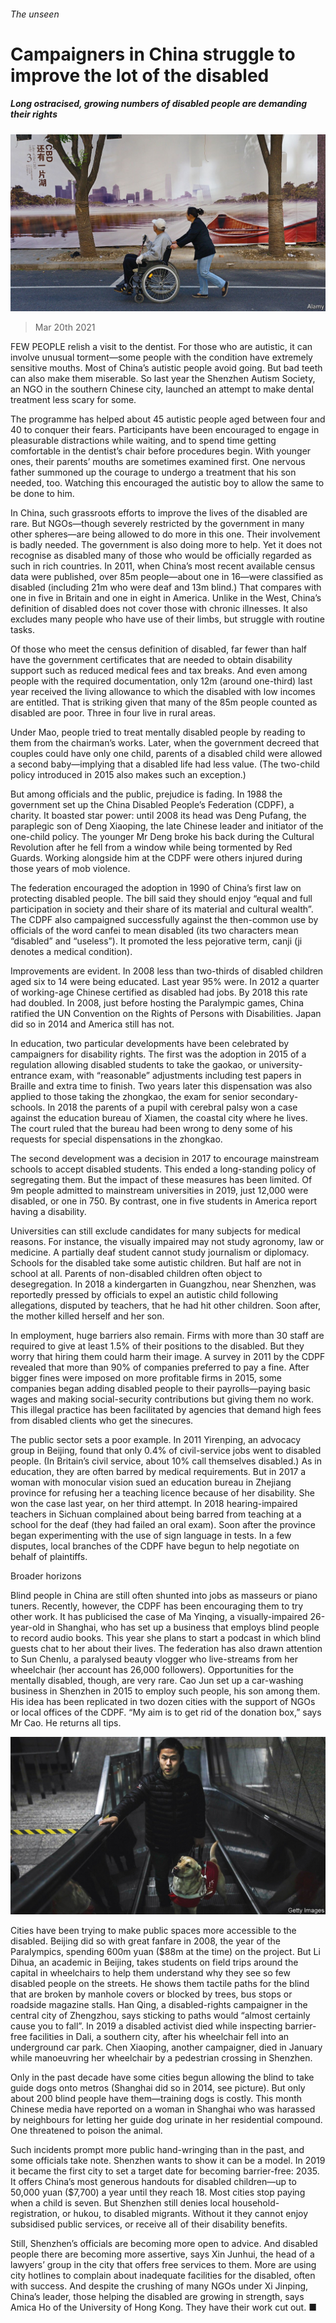 ###### The unseen

# Campaigners in China struggle to improve the lot of the disabled 

##### Long ostracised, growing numbers of disabled people are demanding their rights 

![image](images/20210320_CNP001_0.jpg) 

> Mar 20th 2021 


FEW PEOPLE relish a visit to the dentist. For those who are autistic, it can involve unusual torment—some people with the condition have extremely sensitive mouths. Most of China’s autistic people avoid going. But bad teeth can also make them miserable. So last year the Shenzhen Autism Society, an NGO in the southern Chinese city, launched an attempt to make dental treatment less scary for some.


The programme has helped about 45 autistic people aged between four and 40 to conquer their fears. Participants have been encouraged to engage in pleasurable distractions while waiting, and to spend time getting comfortable in the dentist’s chair before procedures begin. With younger ones, their parents’ mouths are sometimes examined first. One nervous father summoned up the courage to undergo a treatment that his son needed, too. Watching this encouraged the autistic boy to allow the same to be done to him.



In China, such grassroots efforts to improve the lives of the disabled are rare. But NGOs—though severely restricted by the government in many other spheres—are being allowed to do more in this one. Their involvement is badly needed. The government is also doing more to help. Yet it does not recognise as disabled many of those who would be officially regarded as such in rich countries. In 2011, when China’s most recent available census data were published, over 85m people—about one in 16—were classified as disabled (including 21m who were deaf and 13m blind.) That compares with one in five in Britain and one in eight in America. Unlike in the West, China’s definition of disabled does not cover those with chronic illnesses. It also excludes many people who have use of their limbs, but struggle with routine tasks.


Of those who meet the census definition of disabled, far fewer than half have the government certificates that are needed to obtain disability support such as reduced medical fees and tax breaks. And even among people with the required documentation, only 12m (around one-third) last year received the living allowance to which the disabled with low incomes are entitled. That is striking given that many of the 85m people counted as disabled are poor. Three in four live in rural areas.


Under Mao, people tried to treat mentally disabled people by reading to them from the chairman’s works. Later, when the government decreed that couples could have only one child, parents of a disabled child were allowed a second baby—implying that a disabled life had less value. (The two-child policy introduced in 2015 also makes such an exception.)


But among officials and the public, prejudice is fading. In 1988 the government set up the China Disabled People’s Federation (CDPF), a charity. It boasted star power: until 2008 its head was Deng Pufang, the paraplegic son of Deng Xiaoping, the late Chinese leader and initiator of the one-child policy. The younger Mr Deng broke his back during the Cultural Revolution after he fell from a window while being tormented by Red Guards. Working alongside him at the CDPF were others injured during those years of mob violence.


The federation encouraged the adoption in 1990 of China’s first law on protecting disabled people. The bill said they should enjoy “equal and full participation in society and their share of its material and cultural wealth”. The CDPF also campaigned successfully against the then-common use by officials of the word canfei to mean disabled (its two characters mean “disabled” and “useless”). It promoted the less pejorative term, canji (ji denotes a medical condition).


Improvements are evident. In 2008 less than two-thirds of disabled children aged six to 14 were being educated. Last year 95% were. In 2012 a quarter of working-age Chinese certified as disabled had jobs. By 2018 this rate had doubled. In 2008, just before hosting the Paralympic games, China ratified the UN Convention on the Rights of Persons with Disabilities. Japan did so in 2014 and America still has not.


In education, two particular developments have been celebrated by campaigners for disability rights. The first was the adoption in 2015 of a regulation allowing disabled students to take the gaokao, or university-entrance exam, with “reasonable” adjustments including test papers in Braille and extra time to finish. Two years later this dispensation was also applied to those taking the zhongkao, the exam for senior secondary-schools. In 2018 the parents of a pupil with cerebral palsy won a case against the education bureau of Xiamen, the coastal city where he lives. The court ruled that the bureau had been wrong to deny some of his requests for special dispensations in the zhongkao.


The second development was a decision in 2017 to encourage mainstream schools to accept disabled students. This ended a long-standing policy of segregating them. But the impact of these measures has been limited. Of 9m people admitted to mainstream universities in 2019, just 12,000 were disabled, or one in 750. By contrast, one in five students in America report having a disability.


Universities can still exclude candidates for many subjects for medical reasons. For instance, the visually impaired may not study agronomy, law or medicine. A partially deaf student cannot study journalism or diplomacy. Schools for the disabled take some autistic children. But half are not in school at all. Parents of non-disabled children often object to desegregation. In 2018 a kindergarten in Guangzhou, near Shenzhen, was reportedly pressed by officials to expel an autistic child following allegations, disputed by teachers, that he had hit other children. Soon after, the mother killed herself and her son.


In employment, huge barriers also remain. Firms with more than 30 staff are required to give at least 1.5% of their positions to the disabled. But they worry that hiring them could harm their image. A survey in 2011 by the CDPF revealed that more than 90% of companies preferred to pay a fine. After bigger fines were imposed on more profitable firms in 2015, some companies began adding disabled people to their payrolls—paying basic wages and making social-security contributions but giving them no work. This illegal practice has been facilitated by agencies that demand high fees from disabled clients who get the sinecures.


The public sector sets a poor example. In 2011 Yirenping, an advocacy group in Beijing, found that only 0.4% of civil-service jobs went to disabled people. (In Britain’s civil service, about 10% call themselves disabled.) As in education, they are often barred by medical requirements. But in 2017 a woman with monocular vision sued an education bureau in Zhejiang province for refusing her a teaching licence because of her disability. She won the case last year, on her third attempt. In 2018 hearing-impaired teachers in Sichuan complained about being barred from teaching at a school for the deaf (they had failed an oral exam). Soon after the province began experimenting with the use of sign language in tests. In a few disputes, local branches of the CDPF have begun to help negotiate on behalf of plaintiffs.

Broader horizons


Blind people in China are still often shunted into jobs as masseurs or piano tuners. Recently, however, the CDPF has been encouraging them to try other work. It has publicised the case of Ma Yinqing, a visually-impaired 26-year-old in Shanghai, who has set up a business that employs blind people to record audio books. This year she plans to start a podcast in which blind guests chat to her about their lives. The federation has also drawn attention to Sun Chenlu, a paralysed beauty vlogger who live-streams from her wheelchair (her account has 26,000 followers). Opportunities for the mentally disabled, though, are very rare. Cao Jun set up a car-washing business in Shenzhen in 2015 to employ such people, his son among them. His idea has been replicated in two dozen cities with the support of NGOs or local offices of the CDPF. “My aim is to get rid of the donation box,” says Mr Cao. He returns all tips.

![image](images/20210320_CNP002_0.jpg) 



Cities have been trying to make public spaces more accessible to the disabled. Beijing did so with great fanfare in 2008, the year of the Paralympics, spending 600m yuan ($88m at the time) on the project. But Li Dihua, an academic in Beijing, takes students on field trips around the capital in wheelchairs to help them understand why they see so few disabled people on the streets. He shows them tactile paths for the blind that are broken by manhole covers or blocked by trees, bus stops or roadside magazine stalls. Han Qing, a disabled-rights campaigner in the central city of Zhengzhou, says sticking to paths would “almost certainly cause you to fall”. In 2019 a disabled activist died while inspecting barrier-free facilities in Dali, a southern city, after his wheelchair fell into an underground car park. Chen Xiaoping, another campaigner, died in January while manoeuvring her wheelchair by a pedestrian crossing in Shenzhen.


Only in the past decade have some cities begun allowing the blind to take guide dogs onto metros (Shanghai did so in 2014, see picture). But only about 200 blind people have them—training dogs is costly. This month Chinese media have reported on a woman in Shanghai who was harassed by neighbours for letting her guide dog urinate in her residential compound. One threatened to poison the animal.


Such incidents prompt more public hand-wringing than in the past, and some officials take note. Shenzhen wants to show it can be a model. In 2019 it became the first city to set a target date for becoming barrier-free: 2035. It offers China’s most generous handouts for disabled children—up to 50,000 yuan ($7,700) a year until they reach 18. Most cities stop paying when a child is seven. But Shenzhen still denies local household-registration, or hukou, to disabled migrants. Without it they cannot enjoy subsidised public services, or receive all of their disability benefits.


Still, Shenzhen’s officials are becoming more open to advice. And disabled people there are becoming more assertive, says Xin Junhui, the head of a lawyers’ group in the city that offers free services to them. More are using city hotlines to complain about inadequate facilities for the disabled, often with success. And despite the crushing of many NGOs under Xi Jinping, China’s leader, those helping the disabled are growing in strength, says Amica Ho of the University of Hong Kong. They have their work cut out. ■

